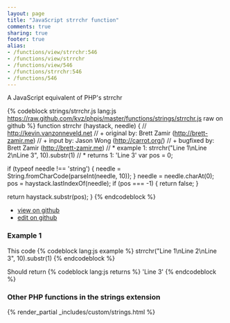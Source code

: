 ```yaml
---
layout: page
title: "JavaScript strrchr function"
comments: true
sharing: true
footer: true
alias:
- /functions/view/strrchr:546
- /functions/view/strrchr
- /functions/view/546
- /functions/strrchr:546
- /functions/546
---
```

<!-- Generated by Rakefile:build -->
A JavaScript equivalent of PHP's strrchr

{% codeblock strings/strrchr.js lang:js https://raw.github.com/kvz/phpjs/master/functions/strings/strrchr.js raw on github %}
function strrchr (haystack, needle) {
  // http://kevin.vanzonneveld.net
  // +   original by: Brett Zamir (http://brett-zamir.me)
  // +   input by: Jason Wong (http://carrot.org/)
  // +   bugfixed by: Brett Zamir (http://brett-zamir.me)
  // *     example 1: strrchr("Line 1\nLine 2\nLine 3", 10).substr(1)
  // *     returns 1: 'Line 3'
  var pos = 0;

  if (typeof needle !== 'string') {
    needle = String.fromCharCode(parseInt(needle, 10));
  }
  needle = needle.charAt(0);
  pos = haystack.lastIndexOf(needle);
  if (pos === -1) {
    return false;
  }

  return haystack.substr(pos);
}
{% endcodeblock %}

 - [view on github](https://github.com/kvz/phpjs/blob/master/functions/strings/strrchr.js)
 - [edit on github](https://github.com/kvz/phpjs/edit/master/functions/strings/strrchr.js)

### Example 1
This code
{% codeblock lang:js example %}
strrchr("Line 1\nLine 2\nLine 3", 10).substr(1)
{% endcodeblock %}

Should return
{% codeblock lang:js returns %}
'Line 3'
{% endcodeblock %}


### Other PHP functions in the strings extension
{% render_partial _includes/custom/strings.html %}
